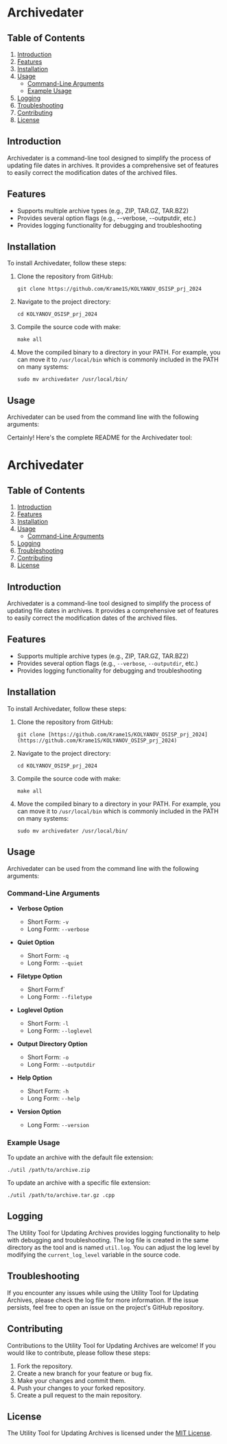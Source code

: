 # Archivedater

## Table of Contents
1. [Introduction](#introduction)
2. [Features](#features)
3. [Installation](#installation)
4. [Usage](#usage)
    - [Command-Line Arguments](#command-line-arguments)
    - [Example Usage](#example-usage)
5. [Logging](#logging)
6. [Troubleshooting](#troubleshooting)
7. [Contributing](#contributing)
8. [License](#license)

## Introduction
Archivedater is a command-line tool designed to simplify the process of updating file dates in archives. It provides a comprehensive set of features to easily correct the modification dates of the archived files.

## Features
- Supports multiple archive types (e.g., ZIP, TAR.GZ, TAR.BZ2)
- Provides several option flags (e.g., --verbose, --outputdir, etc.)
- Provides logging functionality for debugging and troubleshooting

## Installation
To install Archivedater, follow these steps:

1. Clone the repository from GitHub:
   ```
   git clone https://github.com/Krame1S/KOLYANOV_OSISP_prj_2024
   ```
2. Navigate to the project directory:
   ```
   cd KOLYANOV_OSISP_prj_2024
   ```
3. Compile the source code with make:
   ```
   make all
   ```
4. Move the compiled binary to a directory in your PATH. For example, you can move it to `/usr/local/bin` which is commonly included in the PATH on many systems:
   ```
   sudo mv archivedater /usr/local/bin/
   ```

## Usage
Archivedater can be used from the command line with the following arguments:

 Certainly! Here's the complete README for the Archivedater tool:

# Archivedater

## Table of Contents
1. [Introduction](#introduction)
2. [Features](#features)
3. [Installation](#installation)
4. [Usage](#usage)
    - [Command-Line Arguments](#command-line-arguments)
5. [Logging](#logging)
6. [Troubleshooting](#troubleshooting)
7. [Contributing](#contributing)
8. [License](#license)

## Introduction
Archivedater is a command-line tool designed to simplify the process of updating file dates in archives. It provides a comprehensive set of features to easily correct the modification dates of the archived files.

## Features
- Supports multiple archive types (e.g., ZIP, TAR.GZ, TAR.BZ2)
- Provides several option flags (e.g., `--verbose`, `--outputdir`, etc.)
- Provides logging functionality for debugging and troubleshooting

## Installation
To install Archivedater, follow these steps:

1. Clone the repository from GitHub:
   ```
   git clone [https://github.com/Krame1S/KOLYANOV_OSISP_prj_2024](https://github.com/Krame1S/KOLYANOV_OSISP_prj_2024)
   ```
2. Navigate to the project directory:
   ```
   cd KOLYANOV_OSISP_prj_2024
   ```
3. Compile the source code with make:
   ```
   make all
   ```
4. Move the compiled binary to a directory in your PATH. For example, you can move it to `/usr/local/bin` which is commonly included in the PATH on many systems:
   ```
   sudo mv archivedater /usr/local/bin/
   ```

## Usage
Archivedater can be used from the command line with the following arguments:

### Command-Line Arguments
- **Verbose Option**
    - Short Form: `-v`
    - Long Form: `--verbose`
  
- **Quiet Option**
    - Short Form: `-q`
    - Long Form: `--quiet`
  
- **Filetype Option**
    - Short Form:f`
    - Long Form: `--filetype`
  
- **Loglevel Option**
    - Short Form: `-l`
    - Long Form: `--loglevel`
  
- **Output Directory Option**
    - Short Form: `-o`
    - Long Form: `--outputdir`
  
- **Help Option**
    - Short Form: `-h`
    - Long Form: `--help`
  
- **Version Option**
    - Long Form: `--version`

### Example Usage
To update an archive with the default file extension:
```
./util /path/to/archive.zip
```

To update an archive with a specific file extension:
```
./util /path/to/archive.tar.gz .cpp
```

## Logging
The Utility Tool for Updating Archives provides logging functionality to help with debugging and troubleshooting. The log file is created in the same directory as the tool and is named `util.log`. You can adjust the log level by modifying the `current_log_level` variable in the source code.

## Troubleshooting
If you encounter any issues while using the Utility Tool for Updating Archives, please check the log file for more information. If the issue persists, feel free to open an issue on the project's GitHub repository.

## Contributing
Contributions to the Utility Tool for Updating Archives are welcome! If you would like to contribute, please follow these steps:

1. Fork the repository.
2. Create a new branch for your feature or bug fix.
3. Make your changes and commit them.
4. Push your changes to your forked repository.
5. Create a pull request to the main repository.

## License
The Utility Tool for Updating Archives is licensed under the [MIT License](LICENSE). 